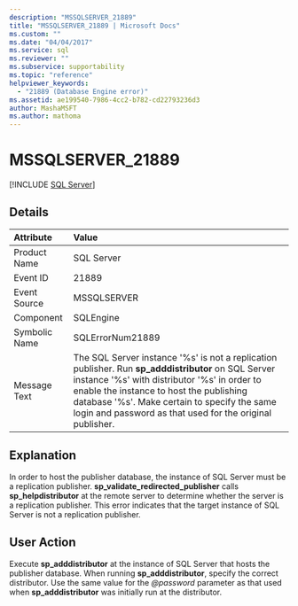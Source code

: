 ```yaml
---
description: "MSSQLSERVER_21889"
title: "MSSQLSERVER_21889 | Microsoft Docs"
ms.custom: ""
ms.date: "04/04/2017"
ms.service: sql
ms.reviewer: ""
ms.subservice: supportability
ms.topic: "reference"
helpviewer_keywords: 
  - "21889 (Database Engine error)"
ms.assetid: ae199540-7986-4cc2-b782-cd22793236d3
author: MashaMSFT
ms.author: mathoma
---
```

# MSSQLSERVER_21889
 [!INCLUDE [SQL Server](../../includes/applies-to-version/sqlserver.md)]
  
## Details  
  
| Attribute | Value |  
| :-------- | :---- |  
|Product Name|SQL Server|  
|Event ID|21889|  
|Event Source|MSSQLSERVER|  
|Component|SQLEngine|  
|Symbolic Name|SQLErrorNum21889|  
|Message Text|The SQL Server instance '%s' is not a replication publisher. Run **sp_adddistributor** on SQL Server instance '%s' with distributor '%s' in order to enable the instance to host the publishing database '%s'. Make certain to specify the same login and password as that used for the original publisher.|  
  
## Explanation  
In order to host the publisher database, the instance of SQL Server must be a replication publisher. **sp_validate_redirected_publisher** calls **sp_helpdistributor** at the remote server to determine whether the server is a replication publisher. This error indicates that the target instance of SQL Server is not a replication publisher.  
  
## User Action  
Execute **sp_adddistributor** at the instance of SQL Server that hosts the publisher database. When running **sp_adddistributor**, specify the correct distributor. Use the same value for the *\@password* parameter as that used when **sp_adddistributor** was initially run at the distributor.  
  
